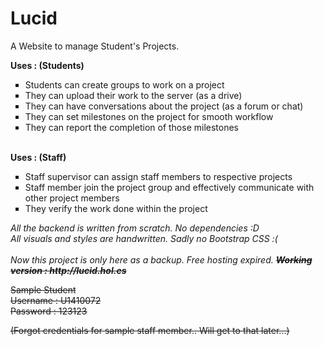 # Lucid
A Website to manage Student's Projects.

<b>Uses : (Students)</b>
<ul type="square">
<li>Students can create groups to work on a project</li>
<li>They can upload their work to the server (as a drive)</li>
<li>They can have conversations about the project (as a forum or chat)</li>
<li>They can set milestones on the project for smooth workflow</li>
<li>They can report the completion of those milestones</li>
</ul>
<br>
<b>Uses : (Staff)</b>
<ul type="square">
<li>Staff supervisor can assign staff members to respective projects</li>
<li>Staff member join the project group and effectively communicate with other project members</li>
<li>They verify the work done within the project</li>
</ul>

<i>
All the backend is written from scratch. No dependencies :D<br>
All visuals and styles are handwritten. Sadly no Bootstrap CSS :(
</i>
<br><br>
<i>Now this project is only here as a backup. Free hosting expired.</i>
<strike>
<i><b>Working version : http://lucid.hol.es</b></i>
<p>Sample Student <br> Username : U1410072 <br>
Password : 123123</p>
(Forgot credentials for sample staff member.. Will get to that later...)
 </strike>
